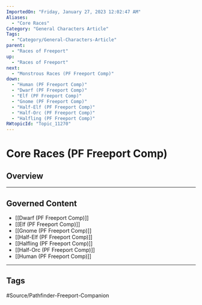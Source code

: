 ```yaml
---
ImportedOn: "Friday, January 27, 2023 12:02:47 AM"
Aliases:
  - "Core Races"
Category: "General Characters Article"
Tags:
  - "Category/General-Characters-Article"
parent:
  - "Races of Freeport"
up:
  - "Races of Freeport"
next:
  - "Monstrous Races (PF Freeport Comp)"
down:
  - "Human (PF Freeport Comp)"
  - "Dwarf (PF Freeport Comp)"
  - "Elf (PF Freeport Comp)"
  - "Gnome (PF Freeport Comp)"
  - "Half-Elf (PF Freeport Comp)"
  - "Half-Orc (PF Freeport Comp)"
  - "Halfling (PF Freeport Comp)"
RWtopicId: "Topic_11270"
---
```

# Core Races (PF Freeport Comp)
## Overview
---
## Governed Content
- [[Dwarf (PF Freeport Comp)]]
- [[Elf (PF Freeport Comp)]]
- [[Gnome (PF Freeport Comp)]]
- [[Half-Elf (PF Freeport Comp)]]
- [[Halfling (PF Freeport Comp)]]
- [[Half-Orc (PF Freeport Comp)]]
- [[Human (PF Freeport Comp)]]


---
## Tags
#Source/Pathfinder-Freeport-Companion

